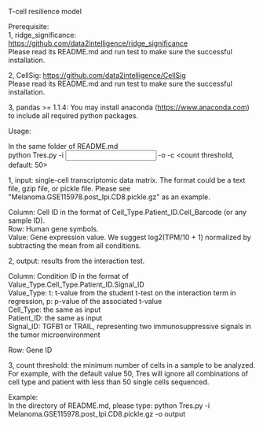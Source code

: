 T-cell resilience model  

Prerequisite:  
1, ridge_significance: https://github.com/data2intelligence/ridge_significance    
Please read its README.md and run test to make sure the successful installation.    
  
2, CellSig: https://github.com/data2intelligence/CellSig  
Please read its README.md and run test to make sure the successful installation.  
  
3, pandas >= 1.1.4: You may install anaconda (https://www.anaconda.com) to include all required python packages.      
  
Usage:  
  
In the same folder of README.md    
python Tres.py -i <input single-cell data> -o <output prefix> -c <count threshold, default: 50>  
  
1, input: single-cell transcriptomic data matrix. The format could be a text file, gzip file, or pickle file. Please see "Melanoma.GSE115978.post_Ipi.CD8.pickle.gz" as an example.  
  
Column: Cell ID in the format of Cell_Type.Patient_ID.Cell_Barcode (or any sample ID).  
Row: Human gene symbols.  
Value: Gene expression value. We suggest log2(TPM/10 + 1) normalized by subtracting the mean from all conditions.      
  
2, output: results from the interaction test.  
  
Column: Condition ID in the format of Value_Type.Cell_Type.Patient_ID.Signal_ID  
	Value_Type: t: t-value from the student t-test on the interaction term in regression, p: p-value of the associated t-value  
	Cell_Type: the same as input  
	Patient_ID: the same as input  
	Signal_ID: TGFB1 or TRAIL, representing two immunosuppressive signals in the tumor microenvironment  
  
Row: Gene ID  
  
3, count threshold: the minimum number of cells in a sample to be analyzed. For example, with the default value 50, Tres will ignore all combinations of cell type and patient with less than 50 single cells sequenced.  
  
Example:  
In the directory of README.md, please type: python Tres.py -i Melanoma.GSE115978.post_Ipi.CD8.pickle.gz -o output  
  